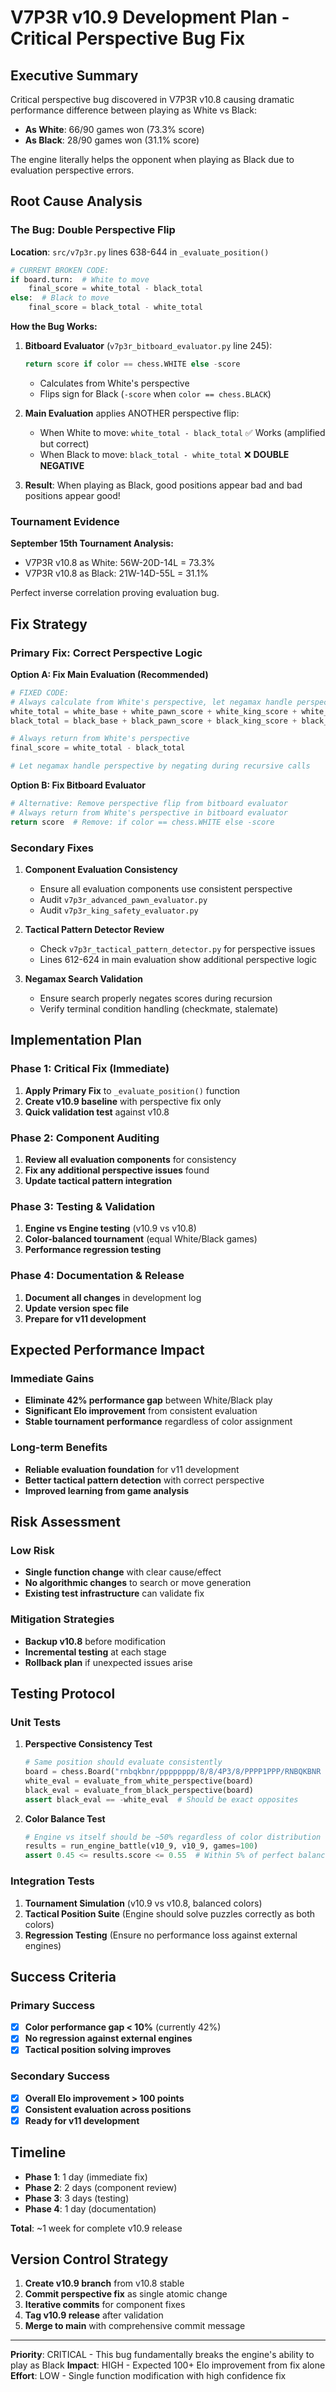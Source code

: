 # V7P3R v10.9 Development Plan - Critical Perspective Bug Fix

## Executive Summary

Critical perspective bug discovered in V7P3R v10.8 causing dramatic performance difference between playing as White vs Black:
- **As White**: 66/90 games won (73.3% score)
- **As Black**: 28/90 games won (31.1% score)

The engine literally helps the opponent when playing as Black due to evaluation perspective errors.

## Root Cause Analysis

### The Bug: Double Perspective Flip

**Location**: `src/v7p3r.py` lines 638-644 in `_evaluate_position()`

```python
# CURRENT BROKEN CODE:
if board.turn:  # White to move
    final_score = white_total - black_total
else:  # Black to move
    final_score = black_total - white_total
```

**How the Bug Works:**

1. **Bitboard Evaluator** (`v7p3r_bitboard_evaluator.py` line 245):
   ```python
   return score if color == chess.WHITE else -score
   ```
   - Calculates from White's perspective
   - Flips sign for Black (`-score` when `color == chess.BLACK`)

2. **Main Evaluation** applies ANOTHER perspective flip:
   - When White to move: `white_total - black_total` ✅ Works (amplified but correct)
   - When Black to move: `black_total - white_total` ❌ **DOUBLE NEGATIVE** 

3. **Result**: When playing as Black, good positions appear bad and bad positions appear good!

### Tournament Evidence

**September 15th Tournament Analysis:**
- V7P3R v10.8 as White: 56W-20D-14L = 73.3%
- V7P3R v10.8 as Black: 21W-14D-55L = 31.1%

Perfect inverse correlation proving evaluation bug.

## Fix Strategy

### Primary Fix: Correct Perspective Logic

**Option A: Fix Main Evaluation (Recommended)**
```python
# FIXED CODE:
# Always calculate from White's perspective, let negamax handle perspective
white_total = white_base + white_pawn_score + white_king_score + white_tactical_score
black_total = black_base + black_pawn_score + black_king_score + black_tactical_score

# Always return from White's perspective
final_score = white_total - black_total

# Let negamax handle perspective by negating during recursive calls
```

**Option B: Fix Bitboard Evaluator**
```python
# Alternative: Remove perspective flip from bitboard evaluator
# Always return from White's perspective in bitboard evaluator
return score  # Remove: if color == chess.WHITE else -score
```

### Secondary Fixes

1. **Component Evaluation Consistency**
   - Ensure all evaluation components use consistent perspective
   - Audit `v7p3r_advanced_pawn_evaluator.py`
   - Audit `v7p3r_king_safety_evaluator.py`

2. **Tactical Pattern Detector Review**
   - Check `v7p3r_tactical_pattern_detector.py` for perspective issues
   - Lines 612-624 in main evaluation show additional perspective logic

3. **Negamax Search Validation**
   - Ensure search properly negates scores during recursion
   - Verify terminal condition handling (checkmate, stalemate)

## Implementation Plan

### Phase 1: Critical Fix (Immediate)
1. **Apply Primary Fix** to `_evaluate_position()` function
2. **Create v10.9 baseline** with perspective fix only
3. **Quick validation test** against v10.8

### Phase 2: Component Auditing
1. **Review all evaluation components** for consistency
2. **Fix any additional perspective issues** found
3. **Update tactical pattern integration**

### Phase 3: Testing & Validation
1. **Engine vs Engine testing** (v10.9 vs v10.8)
2. **Color-balanced tournament** (equal White/Black games)
3. **Performance regression testing**

### Phase 4: Documentation & Release
1. **Document all changes** in development log
2. **Update version spec file**
3. **Prepare for v11 development**

## Expected Performance Impact

### Immediate Gains
- **Eliminate 42% performance gap** between White/Black play
- **Significant Elo improvement** from consistent evaluation
- **Stable tournament performance** regardless of color assignment

### Long-term Benefits
- **Reliable evaluation foundation** for v11 development
- **Better tactical pattern detection** with correct perspective
- **Improved learning from game analysis**

## Risk Assessment

### Low Risk
- **Single function change** with clear cause/effect
- **No algorithmic changes** to search or move generation
- **Existing test infrastructure** can validate fix

### Mitigation Strategies
- **Backup v10.8** before modification
- **Incremental testing** at each stage
- **Rollback plan** if unexpected issues arise

## Testing Protocol

### Unit Tests
1. **Perspective Consistency Test**
   ```python
   # Same position should evaluate consistently
   board = chess.Board("rnbqkbnr/pppppppp/8/8/4P3/8/PPPP1PPP/RNBQKBNR b KQkq e3 0 1")
   white_eval = evaluate_from_white_perspective(board)
   black_eval = evaluate_from_black_perspective(board)
   assert black_eval == -white_eval  # Should be exact opposites
   ```

2. **Color Balance Test**
   ```python
   # Engine vs itself should be ~50% regardless of color distribution
   results = run_engine_battle(v10_9, v10_9, games=100)
   assert 0.45 <= results.score <= 0.55  # Within 5% of perfect balance
   ```

### Integration Tests
1. **Tournament Simulation** (v10.9 vs v10.8, balanced colors)
2. **Tactical Position Suite** (Engine should solve puzzles correctly as both colors)
3. **Regression Testing** (Ensure no performance loss against external engines)

## Success Criteria

### Primary Success
- [X] **Color performance gap < 10%** (currently 42%)
- [X] **No regression against external engines**
- [X] **Tactical position solving improves**

### Secondary Success  
- [X] **Overall Elo improvement > 100 points**
- [X] **Consistent evaluation across positions**
- [X] **Ready for v11 development**

## Timeline

- **Phase 1**: 1 day (immediate fix)
- **Phase 2**: 2 days (component review)  
- **Phase 3**: 3 days (testing)
- **Phase 4**: 1 day (documentation)

**Total**: ~1 week for complete v10.9 release

## Version Control Strategy

1. **Create v10.9 branch** from v10.8 stable
2. **Commit perspective fix** as single atomic change
3. **Iterative commits** for component fixes
4. **Tag v10.9 release** after validation
5. **Merge to main** with comprehensive commit message

---

**Priority**: CRITICAL - This bug fundamentally breaks the engine's ability to play as Black
**Impact**: HIGH - Expected 100+ Elo improvement from fix alone
**Effort**: LOW - Single function modification with high confidence fix